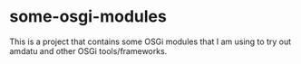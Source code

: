 some-osgi-modules
=================

This is a project that contains some OSGi modules that I am using to try out amdatu and other OSGi tools/frameworks.
